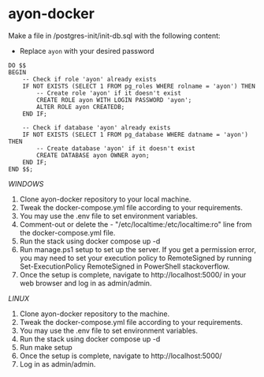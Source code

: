 ayon-docker
===========

Make a file in /postgres-init/init-db.sql with the following content:

- Replace `ayon` with your desired password

```
DO $$
BEGIN
    -- Check if role 'ayon' already exists
    IF NOT EXISTS (SELECT 1 FROM pg_roles WHERE rolname = 'ayon') THEN
        -- Create role 'ayon' if it doesn't exist
        CREATE ROLE ayon WITH LOGIN PASSWORD 'ayon';
        ALTER ROLE ayon CREATEDB;
    END IF;

    -- Check if database 'ayon' already exists
    IF NOT EXISTS (SELECT 1 FROM pg_database WHERE datname = 'ayon') THEN
        -- Create database 'ayon' if it doesn't exist
        CREATE DATABASE ayon OWNER ayon;
    END IF;
END $$;
```

*WINDOWS*

1. Clone ayon-docker repository to your local machine.
2. Tweak the docker-compose.yml file according to your requirements.
3. You may use the .env file to set environment variables.
4. Comment-out or delete the - "/etc/localtime:/etc/localtime:ro" line from the docker-compose.yml file.
5. Run the stack using docker compose up -d
6. Run manage.ps1 setup to set up the server. If you get a permission error, you may need to set your execution policy to RemoteSigned by running Set-ExecutionPolicy RemoteSigned in PowerShell stackoverflow.
7. Once the setup is complete, navigate to http://localhost:5000/ in your web browser and log in as admin/admin.

*LINUX*
1. Clone ayon-docker repository to the machine.
2. Tweak the docker-compose.yml file according to your requirements.
3. You may use the .env file to set environment variables.
5. Run the stack using docker compose up -d
6. Run make setup
7. Once the setup is complete, navigate to http://localhost:5000/
8. Log in as admin/admin.